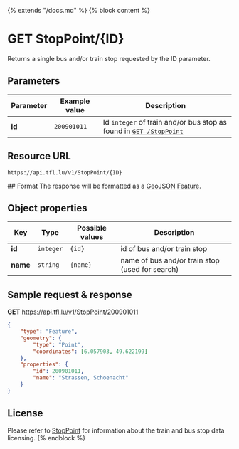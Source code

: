 {% extends "/docs.md" %}
{% block content %}
# GET StopPoint/{ID}
Returns a single bus and/or train stop requested by the ID parameter.

## Parameters
| Parameter         | Example value                   | Description |
| ----------------- | ------------------------------- | ----------- |
| **id** | `200901011` | Id `integer` of train and/or bus stop as found in [`GET /StopPoint`](/RESTAPIs/StopPoint/index.md) |

## Resource URL
    https://api.tfl.lu/v1/StopPoint/{ID}

## Format
The response will be formatted as a [GeoJSON](https://en.wikipedia.org/wiki/GeoJSON) [Feature](http://geojson.org/geojson-spec.html#feature-objects).

## Object properties
| Key          | Type      | Possible values | Description |
| ------------ | --------- | --------------- | ----------- |
| **id**       | `integer` | `{id}`          | id of bus and/or train stop |
| **name**     | `string`  | `{name}`        | name of bus and/or train stop (used for search) |

## Sample request & response
**GET** https://api.tfl.lu/v1/StopPoint/200901011
```json
{
	"type": "Feature",
	"geometry": {
		"type": "Point",
		"coordinates": [6.057903, 49.622199]
	},
	"properties": {
		"id": 200901011,
		"name": "Strassen, Schoenacht"
	}
}
```

## License
Please refer to [StopPoint](/RESTAPIs/StopPoint.md#license) for information about the train and bus stop data licensing.
{% endblock %}
